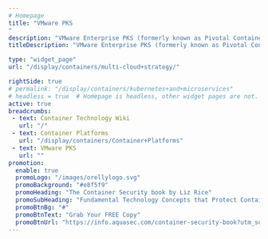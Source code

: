 ```yaml
---
# Homepage
title: "VMware PKS
"
description: "VMware Enterprise PKS (formerly known as Pivotal Container Service or PKS) is a turnkey product that enables enterprises and service providers to simplify the deployment and operations of Kubernetes clusters. This page gathers resources about VMware PKS and how to deploy it."
titleDescription: "VMware Enterprise PKS (formerly known as Pivotal Container Service or PKS) is a turnkey product that enables enterprises and service providers to simplify the deployment and operations of Kubernetes clusters. This page gathers resources about VMware PKS and how to deploy it." 

type: "widget_page"
url: "/display/containers/multi-cloud+strategy/" 

rightSide: true 
# permalink: "/display/containers/kubernetes+and+microservices"
# headless = true  # Homepage is headless, other widget pages are not.
active: true
breadcrumbs:
 - text: Container Technology Wiki
   url: "/"
 - text: Container Platforms
   url: "/display/containers/Container+Platforms"
 - text: VMware PKS
   url: ""
promotion:
  enable: true
  promoLogo: "/images/orellylogo.svg"
  promoBackground: "#e8f5f9"
  promoHeading: "The Container Security book by Liz Rice"
  promoSubHeading: "Fundamental Technology Concepts that Protect Containerized Applications"
  promoBtnBg: "#"
  promoBtnText: "Grab Your FREE Copy"
  promoBtnUrl: "https://info.aquasec.com/container-security-book?utm_source=wiki"
---
```


